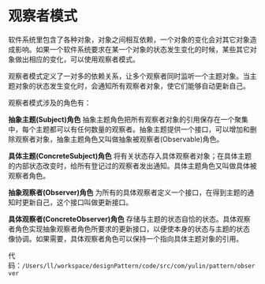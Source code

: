 
# 观察者模式

软件系统里包含了各种对象，对象之间相互依赖，一个对象的变化会对其它对象造成影响。如果一个软件系统要求在某一个对象的状态发生变化的时候，某些其它对象做出相应的变化，可以使用观察者模式。  

观察者模式定义了一对多的依赖关系，让多个观察者同时监听一个主题对象。当主题对象的状态发生变化时，会通知所有观察者对象，使它们能够自动更新自己。  

观察者模式涉及的角色有：  

**抽象主题(Subject)角色** 抽象主题角色把所有观察者对象的引用保存在一个聚集中，每个主题都可以有任何数量的观察者。抽象主题提供一个接口，可以增加和删除观察者对象，抽象主题角色又叫做抽象被观察者(Observable)角色。  

**具体主题(ConcreteSubject)角色** 将有关状态存入具体观察者对象；在具体主题的内部状态改变时，给所有登记过的观察者发出通知。具体主题角色又叫做具体被观察者角色。  

**抽象观察者(Observer)角色** 为所有的具体观察者定义一个接口，在得到主题的通知时更新自己，这个接口叫做更新接口。  

**具体观察者(ConcreteObserver)角色** 存储与主题的状态自恰的状态。具体观察者角色实现抽象观察者角色所要求的更新接口，以便使本身的状态与主题的状态 像协调。如果需要，具体观察者角色可以保持一个指向具体主题对象的引用。  

代码：`/Users/ll/workspace/designPattern/code/src/com/yulin/pattern/observer`  
